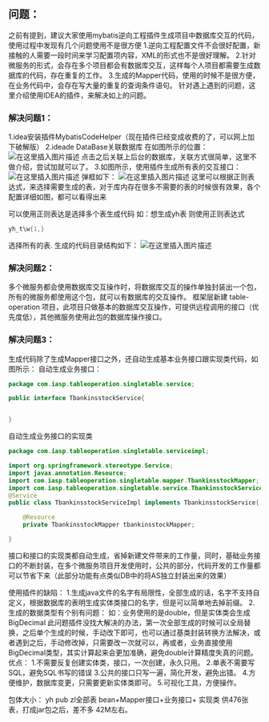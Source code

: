 ﻿## 问题：
之前有提到，建议大家使用mybatis逆向工程插件生成项目中数据库交互的代码，使用过程中发现有几个问题使用不是很方便
1.逆向工程配置文件不会很好配置，新接触的人需要一段时间来学习配置项内容，XML的形式也不是很好理解。
2.针对微服务的形式，会存在多个项目都会有数据库交互，这样每个人项目都需要生成数据库的代码，存在重复的工作。
3.生成的Mapper代码，使用的时候不是很方便，在业务代码中，会存在写大量的重复的查询条件语句。
针对遇上遇到的问题，这里介绍使用IDEA的插件，来解决如上的问题。


### 解决问题1：
1.idea安装插件MybatisCodeHelper（现在插件已经变成收费的了，可以网上加下破解版）
2.ideade DataBase关联数据库
在如图所示的位置：
![在这里插入图片描述](https://img-blog.csdnimg.cn/20191012150753144.png?x-oss-process=image/watermark,type_ZmFuZ3poZW5naGVpdGk,shadow_10,text_aHR0cHM6Ly9ibG9nLmNzZG4ubmV0L3NpbmF0XzMxMzk2NzY5,size_16,color_FFFFFF,t_70)
点击之后关联上后台的数据库，关联方式很简单，这里不做介绍，尝试加就可以了。
3.如图所示，使用插件生成所有表的交互接口：
![在这里插入图片描述](https://img-blog.csdnimg.cn/20191012150936561.png?x-oss-process=image/watermark,type_ZmFuZ3poZW5naGVpdGk,shadow_10,text_aHR0cHM6Ly9ibG9nLmNzZG4ubmV0L3NpbmF0XzMxMzk2NzY5,size_16,color_FFFFFF,t_70)
弹框如下：
![在这里插入图片描述](https://img-blog.csdnimg.cn/20191012170745335.png?x-oss-process=image/watermark,type_ZmFuZ3poZW5naGVpdGk,shadow_10,text_aHR0cHM6Ly9ibG9nLmNzZG4ubmV0L3NpbmF0XzMxMzk2NzY5,size_16,color_FFFFFF,t_70)
这里可以根据正则表达式，来选择需要生成的表，对于库内存在很多不需要的表的时候很有效果，各个配置详细如图，都可以看得出来

可以使用正则表达是选择多个表生成代码
如：想生成yh表  则使用正则表达式  
```java
yh_t\w{1,}  
```
选择所有的表.
生成的代码目录结构如下：
![在这里插入图片描述](https://img-blog.csdnimg.cn/20191014095044354.png?x-oss-process=image/watermark,type_ZmFuZ3poZW5naGVpdGk,shadow_10,text_aHR0cHM6Ly9ibG9nLmNzZG4ubmV0L3NpbmF0XzMxMzk2NzY5,size_16,color_FFFFFF,t_70)

### 解决问题2：
多个微服务都会使用数据库交互操作时，将数据库交互的操作单独封装出一个包，所有的微服务都使用这个包，就可以有数据库的交互操作。
框架层新建 table-operation 项目，此项目只做基本的数据库交互操作，可提供远程调用的接口（优先度低），其他微服务使用此包的数据库操作接口。

### 解决问题3：
生成代码除了生成Mapper接口之外，还自动生成基本业务接口跟实现类代码，如图所示：
自动生成业务接口：
```java
package com.iasp.tableoperation.singletable.service;

public interface TbankinsstockService{


}

```
自动生成业务接口的实现类
```java
package com.iasp.tableoperation.singletable.serviceimpl;

import org.springframework.stereotype.Service;
import javax.annotation.Resource;
import com.iasp.tableoperation.singletable.mapper.TbankinsstockMapper;
import com.iasp.tableoperation.singletable.service.TbankinsstockService;
@Service
public class TbankinsstockServiceImpl implements TbankinsstockService{

    @Resource
    private TbankinsstockMapper tbankinsstockMapper;

}

```
接口和接口的实现类都自动生成，省掉新建文件带来的工作量，同时，基础业务接口的不断封装，在多个微服务项目开发使用时，公共的部分，代码开发的工作量都可以节省下来（此部分功能有点类似DB中的将AS独立封装出来的效果）


使用插件的缺陷：
1.生成java文件的名字有局限性，全部生成的话，名字不支持自定义，根据数据库的表明生成实体类接口的名字，但是可以简单地去掉前缀。
2.生成的数据类型有个别有问题：
如：业务使用的是double，但是实体类会生成BigDecimal
此问题插件没找大解决的办法，第一次全部生成的时候可以全局替换，之后单个生成的时候，手动改下即可，也可以通过基类封装转换方法解决，或者遇到之后，手动修改掉，只需要改一次就可以，再或者，业务直接使用BigDecimal类型，其实计算起来会更加准确，避免double计算精度失真的问题。
优点：
1.不需要反复创建实体类，接口，一次创建，永久只用。
2.单表不需要写SQL，避免SQL书写的错误
3.公共的接口只写一遍，简化开发，避免出错。
4.方便维护，数据库变更，只需要更新实体类即可。
5.可视化工具，方便操作。

包体大小：
yh  pub  zl全部表  bean+Mapper接口+业务接口+ 实现类  供476张表，打成jar包之后，差不多  42M左右。
